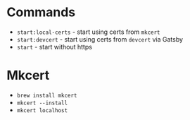 # Commands

- `start:local-certs` - start using certs from `mkcert`
- `start:devcert` - start using certs from `devcert` via Gatsby
- `start` - start without https

# Mkcert

- `brew install mkcert`
- `mkcert --install`
- `mkcert localhost`

